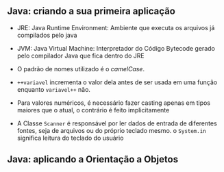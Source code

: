 <h2>Java: criando a sua primeira aplicação</h2>

- JRE: Java Runtime Environment: Ambiente que executa os arquivos já compilados pelo java

- JVM: Java Virtual Machine: Interpretador do Código Bytecode gerado pelo compilador Java que fica dentro do JRE

- O padrão de nomes utilizado é o _camelCase_.

- `++variavel` incrementa o valor dela antes de ser usada em uma função enquanto `variavel++` não.

- Para valores numéricos, é necessário fazer casting apenas em tipos maiores que o atual, o contrário é feito implicitamente

- A Classe `Scanner` é responsável por ler dados de entrada de diferentes fontes, seja de arquivos ou do próprio teclado mesmo. o `System.in` significa leitura do teclado do usuário

<h2>Java: aplicando a Orientação a Objetos</h2>



